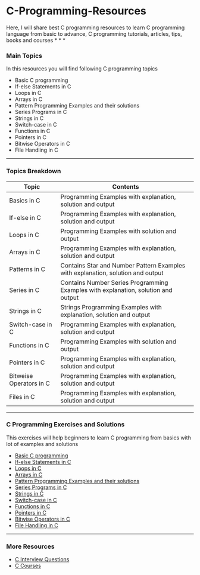 # C-Programming-Resources
Here, I will share best  C programming resources to learn C programming language from basic to advance,  C programming tutorials, articles, tips, books and courses
*
*
*


### Main Topics

In this resources you will find following C programming topics

- Basic C programming 
- If-else Statements in C
- Loops in C
- Arrays in C
- Pattern Programming Examples and their solutions
- Series Programs in C
- Strings in C
- Switch-case in C
- Functions in C
- Pointers in C
- Bitwise Operators in C
- File Handling in C

___

### Topics Breakdown

| Topic | Contents |
| ------ | ------ |
| Basics in C | Programming Examples with explanation, solution and output|
| If-else in C | Programming Examples with explanation, solution and output|
| Loops in C | Programming Examples with solution and output|
| Arrays in C | Programming Examples with explanation, solution and output|
| Patterns in C | Contains Star and Number Pattern Examples with explanation, solution and output|
| Series in C | Contains Number Series Programming Examples with explanation, solution and output|
| Strings in C | Strings Programming Examples with explanation, solution and output|
| Switch-case in C | Programming Examples with explanation, solution and output|
| Functions in C | Programming Examples with solution and output|
| Pointers in C | Programming Examples with explanation, solution and output|
| Bitweise Operators in C | Programming Examples with explanation, solution and output|
| Files in C | Programming Examples with explanation, solution and output|




___


### C Programming Exercises and Solutions
This exercises will help beginners to learn C programming from basics with lot of examples and solutions 

- [Basic C programming](https://www.codeforhunger.com/2020/04/basic-c-programming-exercises-and.html) 
- [If-else Statements in C](https://www.codeforhunger.com/2020/04/if-else-statement-in-c-exercises.html)
- [Loops in C](https://www.codeforhunger.com/2020/05/loops-in-c-with-examples.html)
- [Arrays in C](https://www.codeforhunger.com/2020/07/array-in-c-with-exercises-and-examples.html)
- [Pattern Programming Examples and their solutions](https://www.codeforhunger.com/2020/08/C%20pattern%20programs.html)
- [Series Programs in C](https://www.codeforhunger.com/2020/10/Series%20programs%20in%20C%20with%20exercises.html)
- [Strings in C](https://www.codeforhunger.com/2020/07/string-in-c-exercises-and-examples.html)
- [Switch-case in C](https://www.codeforhunger.com/2020/06/switch-case-in-c-with-exercises-and.html)
- [Functions in C](https://www.codeforhunger.com/2020/06/functions-in-c-with-exercises-and.html)
- [Pointers in C](https://www.codeforhunger.com/2020/08/C%20pointer%20exercises%20and%20examples.html)
- [Bitwise Operators in C](https://www.codeforhunger.com/2020/04/bitwise-operators-in-c-exercises-and.html)
- [File Handling in C](https://www.codeforhunger.com/2020/09/file-handling-in-c-practical%20examples.html)
 

___

### More Resources

- [C Interview Questions](https://www.codeforhunger.com/2021/06/Programming%20questions%20in%20interview.html)
- [C Courses](https://www.codeforhunger.com/2022/02/top-c-programming-courses-for-beginners.html)


